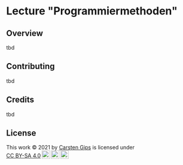 # Lecture "Programmiermethoden"

## Overview

tbd


## Contributing

tbd


## Credits

tbd


## License

<!-- https://chooser-beta.creativecommons.org/ -->
 <p xmlns:cc="http://creativecommons.org/ns#" >This work © 2021 by <a rel="cc:attributionURL dct:creator" property="cc:attributionName" href="https://github.com/cagix">Carsten Gips</a> is licensed under <a href="http://creativecommons.org/licenses/by-sa/4.0/?ref=chooser-v1" target="_blank" rel="license noopener noreferrer" style="display:inline-block;">CC BY-SA 4.0<img style="height:22px!important;margin-left:3px;vertical-align:text-bottom;" src="https://mirrors.creativecommons.org/presskit/icons/cc.svg?ref=chooser-v1"><img style="height:22px!important;margin-left:3px;vertical-align:text-bottom;" src="https://mirrors.creativecommons.org/presskit/icons/by.svg?ref=chooser-v1"><img style="height:22px!important;margin-left:3px;vertical-align:text-bottom;" src="https://mirrors.creativecommons.org/presskit/icons/sa.svg?ref=chooser-v1"></a></p>
